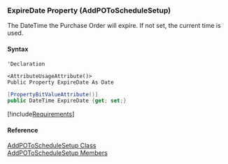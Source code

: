 ﻿### ExpireDate Property (AddPOToScheduleSetup)

The DateTime the Purchase Order will expire. If not set, the current time is used.

#### Syntax

```vbnet
'Declaration

<AttributeUsageAttribute()>
Public Property ExpireDate As Date
```

```csharp
[PropertyBitValueAttribute()]
public DateTime ExpireDate {get; set;}
```

[!include[Requirements](../partials/requirements.md)]

#### Reference

[AddPOToScheduleSetup Class](FChoice.Toolkits.Clarify~FChoice.Toolkits.Clarify.Contracts.AddPOToScheduleSetup.md)  
[AddPOToScheduleSetup Members](FChoice.Toolkits.Clarify~FChoice.Toolkits.Clarify.Contracts.AddPOToScheduleSetup_members.md)